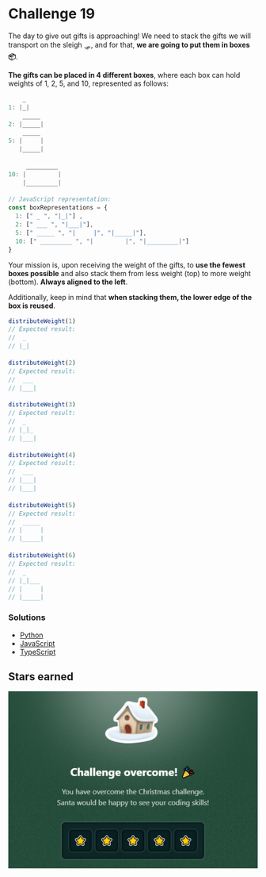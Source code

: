 # Challenge 19

The day to give out gifts is approaching! We need to stack the gifts we will transport on the sleigh 🛷, and for that, **we are going to put them in boxes 📦**.

**The gifts can be placed in 4 different boxes**, where each box can hold weights of 1, 2, 5, and 10, represented as follows:

```js
    _
1: |_|
    _____
2: |_____|
    _____
5: |     |
   |_____|

     _________
10: |         |
    |_________|

// JavaScript representation:
const boxRepresentations = {
  1: [" _ ", "|_|"] ,
  2: [" ___ ", "|___|"],
  5: [" _____ ", "|     |", "|_____|"],
  10: [" _________ ", "|         |", "|_________|"]
}
```

Your mission is, upon receiving the weight of the gifts, to **use the fewest boxes possible** and also stack them from less weight (top) to more weight (bottom). **Always aligned to the left**.

Additionally, keep in mind that **when stacking them, the lower edge of the box is reused**.

```js
distributeWeight(1)
// Expected result:
//  _
// |_|

distributeWeight(2)
// Expected result:
//  ___
// |___|

distributeWeight(3)
// Expected result:
//  _
// |_|_
// |___|

distributeWeight(4)
// Expected result:
//  ___
// |___|
// |___|

distributeWeight(5)
// Expected result:
//  _____
// |     |
// |_____|

distributeWeight(6)
// Expected result:
//  _
// |_|___
// |     |
// |_____|
```

### Solutions

- [Python](./solution.py)
- [JavaScript](./solution.js)
- [TypeScript](./solution.ts)

## Stars earned

![5 stars](../../.github/19-challenge-stars.png)
